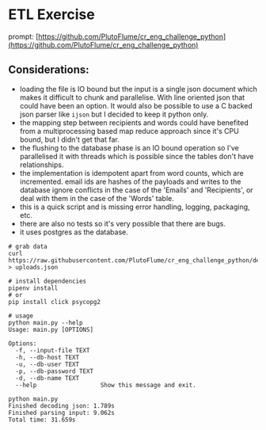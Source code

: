 # ETL Exercise

prompt: [https://github.com/PlutoFlume/cr_eng_challenge_python](https://github.com/PlutoFlume/cr_eng_challenge_python)

## Considerations:

- loading the file is IO bound but the input is a single json document which makes it difficult to chunk and parallelise. With line oriented json that could have been an option. It would also be possible to use a C backed json parser like `ijson` but I decided to keep it python only.
- the mapping step between recipients and words could have benefited from a multiprocessing based map reduce approach since it's CPU bound, but I didn't get that far.
- the flushing to the database phase is an IO bound operation so I've parallelised it with threads which is possible since the tables don't have relationships.
- the implementation is idempotent apart from word counts, which are incremented. email ids are hashes of the payloads and writes to the database ignore conflicts in the case of the 'Emails' and 'Recipients', or deal with them in the case of the 'Words' table.
- this is a quick script and is missing error handling, logging, packaging, etc.
- there are also no tests so it's very possible that there are bugs.
- it uses postgres as the database.


```
# grab data
curl https://raw.githubusercontent.com/PlutoFlume/cr_eng_challenge_python/dev/uploads.json > uploads.json

# install dependencies
pipenv install
# or
pip install click psycopg2

# usage
python main.py --help
Usage: main.py [OPTIONS]

Options:
  -f, --input-file TEXT
  -h, --db-host TEXT
  -u, --db-user TEXT
  -p, --db-password TEXT
  -d, --db-name TEXT
  --help                  Show this message and exit.
```

```
python main.py
Finished decoding json: 1.789s
Finished parsing input: 9.062s
Total time: 31.659s
```
